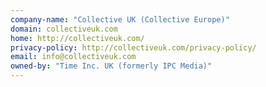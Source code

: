 ```yaml
---
company-name: "Collective UK (Collective Europe)"
domain: collectiveuk.com
home: http://collectiveuk.com/
privacy-policy: http://collectiveuk.com/privacy-policy/
email: info@collectiveuk.com
owned-by: "Time Inc. UK (formerly IPC Media)"
---
```




